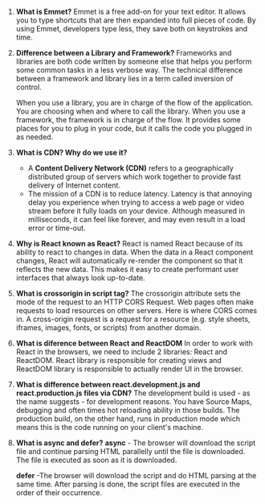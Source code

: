 1. **What is Emmet?**
	Emmet is a free add-on for your text editor. It allows you to type shortcuts that are then expanded into full pieces of code. By using Emmet, developers type less, they save both on keystrokes and time.

2. **Difference between a Library and Framework?**
	Frameworks and libraries are both code written by someone else that helps you perform some common tasks in a less verbose way.
	The technical difference between a framework and library lies in a term called inversion of control.

	When you use a library, you are in charge of the flow of the application. You are choosing when and where to call the library. When you use a framework, the framework is in charge of the flow. It provides some places for you to plug in your code, but it calls the code you plugged in as needed.

3.	**What is CDN? Why do we use it?**
	- A **Content Delivery Network (CDN)** refers to a geographically distributed group of servers which work together to provide fast delivery of Internet content.
	- The mission of a CDN is to reduce latency. Latency is that annoying delay you experience when trying to access a web page or video stream before it fully loads on your device. Although measured in milliseconds, it can feel like forever, and may even result in a load error or time-out.


4. **Why is React known as React?**
	React is named React because of its ability to react to changes in data. When the data in a React component changes, React will automatically re-render the component so that it reflects the new data. This makes it easy to create performant user interfaces that always look up-to-date.

5. **What is crossorigin in script tag?**
	The crossorigin attribute sets the mode of the request to an HTTP CORS Request. Web pages often make requests to load resources on other servers. Here is where CORS comes in. A cross-origin request is a request for a resource (e.g. style sheets, iframes, images, fonts, or scripts) from another domain.

6. **What is diference between React and ReactDOM**
	In order to work with React in the browsers, we need to include 2 libraries: React and ReactDOM. React library is responsible for creating views and ReactDOM library is responsible to actually render UI in the browser.

7. **What is difference between react.development.js and react.production.js files via CDN?**
	The development build is used - as the name suggests - for development reasons. You have Source Maps, debugging and often times hot reloading ability in those builds. The production build, on the other hand, runs in production mode which means this is the code running on your client's machine.

8. **What is async and defer?**
	**async** - The browser will download the script file and continue parsing HTML parallelly until the file is downloaded. The file is executed as soon as it is downloaded.

	**defer** -The browser will download the script and do HTML parsing at the same time. After parsing is done, the script files are executed in the order of their occurrence.